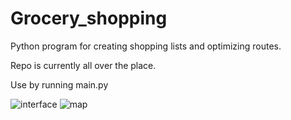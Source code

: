 # Grocery_shopping
Python program for creating shopping lists and optimizing routes.

Repo is currently all over the place. 

Use by running main.py


![interface](https://github.com/LaihOsc/Grocery_shopping/assets/103920979/8d73e394-0a25-4e4a-8405-5b2f0de5f376)
![map](https://github.com/LaihOsc/Grocery_shopping/assets/103920979/8264c010-64cc-4b26-88b6-54f7109f7e0e)
